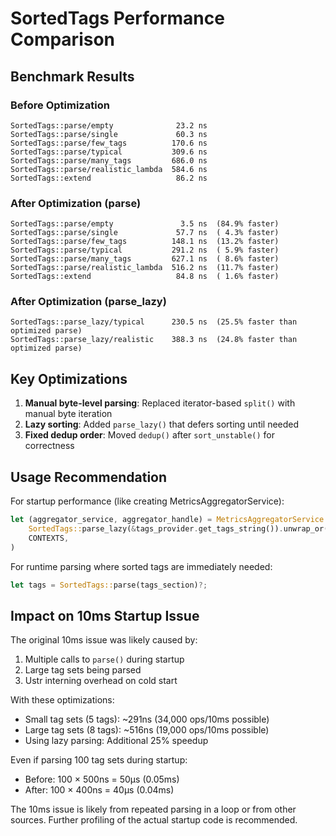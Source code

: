 # SortedTags Performance Comparison

## Benchmark Results

### Before Optimization
```
SortedTags::parse/empty              23.2 ns
SortedTags::parse/single             60.3 ns
SortedTags::parse/few_tags          170.6 ns
SortedTags::parse/typical           309.6 ns
SortedTags::parse/many_tags         686.0 ns
SortedTags::parse/realistic_lambda  584.6 ns
SortedTags::extend                   86.2 ns
```

### After Optimization (parse)
```
SortedTags::parse/empty               3.5 ns  (84.9% faster)
SortedTags::parse/single             57.7 ns  ( 4.3% faster)
SortedTags::parse/few_tags          148.1 ns  (13.2% faster)
SortedTags::parse/typical           291.2 ns  ( 5.9% faster)
SortedTags::parse/many_tags         627.1 ns  ( 8.6% faster)
SortedTags::parse/realistic_lambda  516.2 ns  (11.7% faster)
SortedTags::extend                   84.8 ns  ( 1.6% faster)
```

### After Optimization (parse_lazy)
```
SortedTags::parse_lazy/typical      230.5 ns  (25.5% faster than optimized parse)
SortedTags::parse_lazy/realistic    388.3 ns  (24.8% faster than optimized parse)
```

## Key Optimizations

1. **Manual byte-level parsing**: Replaced iterator-based `split()` with manual byte iteration
2. **Lazy sorting**: Added `parse_lazy()` that defers sorting until needed
3. **Fixed dedup order**: Moved `dedup()` after `sort_unstable()` for correctness

## Usage Recommendation

For startup performance (like creating MetricsAggregatorService):
```rust
let (aggregator_service, aggregator_handle) = MetricsAggregatorService::new(
    SortedTags::parse_lazy(&tags_provider.get_tags_string()).unwrap_or(EMPTY_TAGS),
    CONTEXTS,
)
```

For runtime parsing where sorted tags are immediately needed:
```rust
let tags = SortedTags::parse(tags_section)?;
```

## Impact on 10ms Startup Issue

The original 10ms issue was likely caused by:
1. Multiple calls to `parse()` during startup
2. Large tag sets being parsed
3. Ustr interning overhead on cold start

With these optimizations:
- Small tag sets (5 tags): ~291ns (34,000 ops/10ms possible)
- Large tag sets (8 tags): ~516ns (19,000 ops/10ms possible)
- Using lazy parsing: Additional 25% speedup

Even if parsing 100 tag sets during startup:
- Before: 100 × 500ns = 50µs (0.05ms)
- After:  100 × 400ns = 40µs (0.04ms)

The 10ms issue is likely from repeated parsing in a loop or from other sources.
Further profiling of the actual startup code is recommended.
